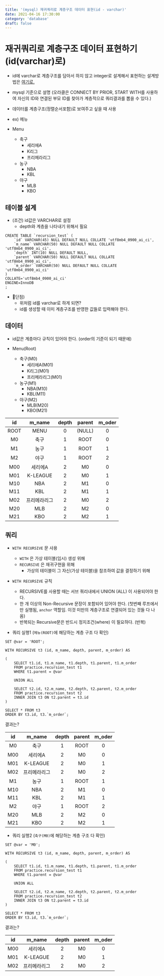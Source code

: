 ```yaml
---
title: '(mysql) 재귀쿼리로 계층구조 데이터 표현(id - varchar)'
date: 2021-04-16 17:30:00
category: 'database'
draft: false
---
```


# 재귀쿼리로 계층구조 데이터 표현하기(id(varchar)로)

- id에 varchar로 계층구조를 담아서 하지 않고 integer로 설계해서 표현하는 설계방법은 [여기로.]()
- mysql 기준으로 설명 (오라클은 CONNECT BY PRIOR, START WITH를 사용하여
  자신의 ID와 연결된 부모 ID를 찾아가 계층적으로 쿼리결과를 뽑을 수 있다.)
- 데이터를 계층구조(정렬순서포함)로 보여주고 싶을 때 사용
- ex) 메뉴

- Menu
  - 축구
    - 세리에A
    - K리그
    - 프리메라리그
  - 농구
    - NBA
    - KBL
  - 야구
    - MLB
    - KBO

## 테이블 설계

- (조건) id값은 VARCHAR로 설정
  - depth와 계층을 나타내기 위해서 필요

```
CREATE TABLE `recursion_test` (
	`id` VARCHAR(45) NULL DEFAULT NULL COLLATE 'utf8mb4_0900_ai_ci',
	`m_name` VARCHAR(50) NULL DEFAULT NULL COLLATE 'utf8mb4_0900_ai_ci',
	`depth` INT(10) NULL DEFAULT NULL,
	`parent` VARCHAR(50) NULL DEFAULT NULL COLLATE 'utf8mb4_0900_ai_ci',
	`m_order` VARCHAR(50) NULL DEFAULT NULL COLLATE 'utf8mb4_0900_ai_ci'
)
COLLATE='utf8mb4_0900_ai_ci'
ENGINE=InnoDB
;
```

- 🧨단점)
  - 위처럼 id를 varchar로 하게 되면?
  - id를 생성할 때 이미 계층구조를 반영한 값들로 입력해야 한다.

## 데이터

- id값은 계층마다 규칙이 있어야 한다. (order의 기준이 되기 때문에)

- Menu(Root)
  - 축구(M0)
    - 세리에A(M01)
    - K리그(M01)
    - 프리메라리그(M01)
  - 농구(M1)
    - NBA(M10)
    - KBL(M11)
  - 야구(M2)
    - MLB(M20)
    - KBO(M21)

|  id  |    m_name    | depth | parent | m_oder |
| :--: | :----------: | :---: | :----: | :----: |
| ROOT |     MENU     |   0   | (NULL) |   0    |
|  M0  |     축구     |   1   |  ROOT  |   0    |
|  M1  |     농구     |   1   |  ROOT  |   1    |
|  M2  |     야구     |   1   |  ROOT  |   2    |
| M00  |   세리에A    |   2   |   M0   |   0    |
| M01  |   K-LEAGUE   |   2   |   M0   |   1    |
| M10  |     NBA      |   2   |   M1   |   0    |
| M11  |     KBL      |   2   |   M1   |   1    |
| M02  | 프리메라리그 |   2   |   M0   |   2    |
| M20  |     MLB      |   2   |   M2   |   0    |
| M21  |     KBO      |   2   |   M2   |   1    |

## 쿼리

- `WITH RECURSIVE` 문 사용

  - `WITH` 은 가상 테이블(임시) 생성 위해
  - `RECURSIVE` 은 재귀구현을 위해
    - 가상의 테이블이 그 자신(가상 테이블)을 참조하여 값을 결정하기 위해

- `WITH RECURSIVE` 규칙

  - RECURSIVE를 사용할 때는 서브 쿼리내에서 UNION (ALL) 이 사용되어야 한다.
  - 한 개 이상의 Non-Recursive 문장이 포함되어 있어야 한다. (첫번째 루프에서만 실행됨, `anchor` 역할임. 이것 미만의 계층구조로 연결되어 있는 것들 다 나옴)
  - 반복되는 Recursive문은 반드시 정지조건(where) 이 필요하다. (반복)

- 쿼리 실행1 (`메뉴(ROOT)`에 해당하는 계층 구조 다 확인)

```
SET @var = 'ROOT';

WITH RECURSIVE t3 (id, m_name, depth, parent, m_order) AS

(
	SELECT t1.id, t1.m_name, t1.depth, t1.parent, t1.m_order
	FROM practice.recursion_test t1
	WHERE t1.parent = @var

	UNION ALL

	SELECT t2.id, t2.m_name, t2.depth, t2.parent, t2.m_order
	FROM practice.recursion_test t2
	INNER JOIN t3 ON t2.parent = t3.id
)

SELECT * FROM t3
ORDER BY t3.id, t3.`m_order`;
```

결과는?

| id  |    m_name    | depth | parent | m_oder |
| :-: | :----------: | :---: | :----: | :----: |
| M0  |     축구     |   1   |  ROOT  |   0    |
| M00 |   세리에A    |   2   |   M0   |   0    |
| M01 |   K-LEAGUE   |   2   |   M0   |   1    |
| M02 | 프리메라리그 |   2   |   M0   |   2    |
| M1  |     농구     |   1   |  ROOT  |   1    |
| M10 |     NBA      |   2   |   M1   |   0    |
| M11 |     KBL      |   2   |   M1   |   1    |
| M2  |     야구     |   1   |  ROOT  |   2    |
| M20 |     MLB      |   2   |   M2   |   0    |
| M21 |     KBO      |   2   |   M2   |   1    |

- 쿼리 실행2 (`축구(M0)`에 해당하는 계층 구조 다 확인)

```
SET @var = 'M0';

WITH RECURSIVE t3 (id, m_name, depth, parent, m_order) AS

(
	SELECT t1.id, t1.m_name, t1.depth, t1.parent, t1.m_order
	FROM practice.recursion_test t1
	WHERE t1.parent = @var

	UNION ALL

	SELECT t2.id, t2.m_name, t2.depth, t2.parent, t2.m_order
	FROM practice.recursion_test t2
	INNER JOIN t3 ON t2.parent = t3.id
)

SELECT * FROM t3
ORDER BY t3.id, t3.`m_order`;
```

결과는?

| id  |    m_name    | depth | parent | m_oder |
| :-: | :----------: | :---: | :----: | :----: |
| M00 |   세리에A    |   2   |   M0   |   0    |
| M01 |   K-LEAGUE   |   2   |   M0   |   1    |
| M02 | 프리메라리그 |   2   |   M0   |   2    |
